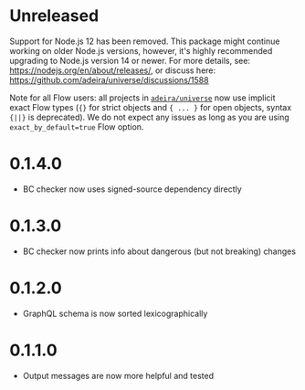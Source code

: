 # Unreleased

Support for Node.js 12 has been removed. This package might continue working on older Node.js versions, however, it's highly recommended upgrading to Node.js version 14 or newer. For more details, see: https://nodejs.org/en/about/releases/, or discuss here: https://github.com/adeira/universe/discussions/1588

Note for all Flow users: all projects in [`adeira/universe`](https://github.com/adeira/universe) now use implicit exact Flow types (`{}` for strict objects and `{ ... }` for open objects, syntax `{||}` is deprecated). We do not expect any issues as long as you are using `exact_by_default=true` Flow option.

# 0.1.4.0

- BC checker now uses signed-source dependency directly

# 0.1.3.0

- BC checker now prints info about dangerous (but not breaking) changes

# 0.1.2.0

- GraphQL schema is now sorted lexicographically

# 0.1.1.0

- Output messages are now more helpful and tested
